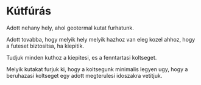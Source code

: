 # Kútfúrás

Adott nehany hely, ahol geotermal kutat furhatunk.

Adott tovabba, hogy melyik hely melyik hazhoz van eleg kozel ahhoz, hogy a futeset biztositsa, ha kiepitik.

Tudjuk minden kuthoz a kiepitesi, es a fenntartasi koltseget.

Melyik kutakat furjuk ki, hogy a koltsegunk minimalis legyen ugy, hogy a beruhazasi koltseget egy adott megterulesi idoszakra vetitjuk.

